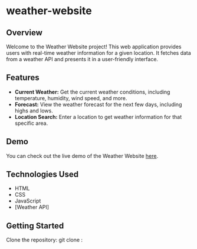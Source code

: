 # weather-website

## Overview

Welcome to the Weather Website project! This web application provides users with real-time weather information for a given location. It fetches data from a weather API and presents it in a user-friendly interface.

## Features

- **Current Weather:** Get the current weather conditions, including temperature, humidity, wind speed, and more.
- **Forecast:** View the weather forecast for the next few days, including highs and lows.
- **Location Search:** Enter a location to get weather information for that specific area.

## Demo

You can check out the live demo of the Weather Website [here]().

## Technologies Used

- HTML
- CSS
- JavaScript 
- [Weather API]

## Getting Started
 Clone the repository:
   git clone :
